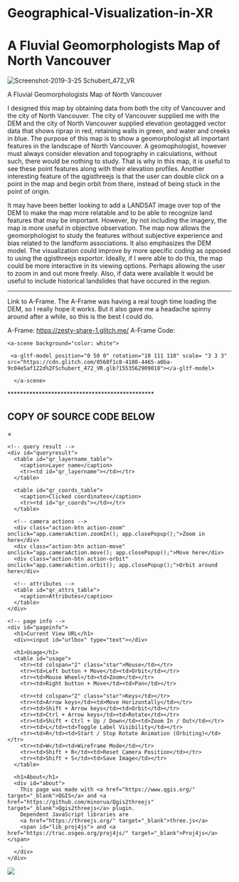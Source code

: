 # Geographical-Visualization-in-XR
# A Fluvial Geomorphologists Map of North Vancouver

![Screenshot-2019-3-25 Schubert_472_VR](https://user-images.githubusercontent.com/46505159/54961466-06033f00-4f1e-11e9-82f1-2b268c375930.png)


A Fluvial Geomorphologists Map of North Vancouver

I designed this map by obtaining data from both the city of Vancouver and the city of North Vancouver. 
The city of Vancouver supplied me with the DEM and the city of North Vancouver supplied elevation geotagged vector data that shows riprap in red, 
retaining walls in green, and water and creeks in blue. The purpose of this map is to show a geomorphologist 
all important features in the landscape of North Vancouver. A geomophologist, however must always consider elevation and 
topography in calculations, without such, there would be nothing to study. That is why in this map, it is useful to see these point features along with 
their elevation profiles. Another interesting feature of the qgisthreejs is that the user can double click on a 
point in the map and begin orbit from there, instead of being stuck in the point of origin. 

It may have been better looking to add a LANDSAT image over top of the DEM to make the map more relatable and to be able
to recognize land features that may be important. However, by not including the imagery, the map is more useful in objective observation. 
The map now allows the geomorphologist to study the features without subjective experience and bias related to
the landform associations. It also emphasizes the DEM model. The visualization could improve by more specific coding as 
opposed to using the qgisthreejs exportor. Ideally, if I were able to do this, the map could be more interactive in its viewing
options. Perhaps allowing the user to zoom in and out more freely. Also, if data were available it would be useful to include historical 
landslides that have occured in the region. 

**********************************************
Link to A-Frame. The A-Frame was having a real tough time loading the DEM, so I really hope it works. But it also gave me a headache spinny around after a while, so this is the best I could do.

A-Frame: https://zesty-share-1.glitch.me/
A-Frame Code:
<!DOCTYPE html>


<html> 
  
  <head>
    <script src="https://aframe.io/releases/0.8.2/aframe.min.js"> </script>
  </head>
  
  <body>
    
    <a-scene background="color: white">
    
     <a-gltf-model position="0 50 0" rotation="10 111 110" scale= "3 3 3" src="https://cdn.glitch.com/0568f1c8-4180-4465-a0ba-9c04e5af122d%2FSchubert_472_VR.glb?1553562909018"></a-gltf-model>
    
      </a-scene>
  </body>
</html>
***********************************************

COPY OF SOURCE CODE BELOW
----------------------------------------------


<!DOCTYPE html>
<html>
<head>
<meta charset="UTF-8">
<title>Schubert_472_VR</title>
<meta name="viewport" content="width=device-width, user-scalable=no, minimum-scale=1.0, maximum-scale=1.0">
<link rel="stylesheet" type="text/css" href="./Qgis2threejs.css">
<script src="./threejs/three.min.js"></script>
<script src="./threejs/OrbitControls.js"></script>
<script src="./Qgis2threejs.js"></script>
</head>
<body>
<div id="view">
  <div id="labels"></div>
  <div id="northarrow"></div>
</div>

<!-- popup -->
<div id="popup">
  <div id="closebtn">&times;</div>
  <div id="popupbar"></div>
  <div id="popupbody">
    <div id="popupcontent"></div>

    <!-- query result -->
    <div id="queryresult">
      <table id="qr_layername_table">
        <caption>Layer name</caption>
        <tr><td id="qr_layername"></td></tr>
      </table>

      <table id="qr_coords_table">
        <caption>Clicked coordinates</caption>
        <tr><td id="qr_coords"></td></tr>
      </table>

      <!-- camera actions -->
      <div class="action-btn action-zoom" onclick="app.cameraAction.zoomIn(); app.closePopup();">Zoom in here</div>
      <div class="action-btn action-move" onclick="app.cameraAction.move(); app.closePopup();">Move here</div>
      <div class="action-btn action-orbit" onclick="app.cameraAction.orbit(); app.closePopup();">Orbit around here</div>

      <!-- attributes -->
      <table id="qr_attrs_table">
        <caption>Attributes</caption>
      </table>
    </div>

    <!-- page info -->
    <div id="pageinfo">
      <h1>Current View URL</h1>
      <div><input id="urlbox" type="text"></div>

      <h1>Usage</h1>
      <table id="usage">
        <tr><td colspan="2" class="star">Mouse</td></tr>
        <tr><td>Left button + Move</td><td>Orbit</td></tr>
        <tr><td>Mouse Wheel</td><td>Zoom</td></tr>
        <tr><td>Right button + Move</td><td>Pan</td></tr>

        <tr><td colspan="2" class="star">Keys</td></tr>
        <tr><td>Arrow keys</td><td>Move Horizontally</td></tr>
        <tr><td>Shift + Arrow keys</td><td>Orbit</td></tr>
        <tr><td>Ctrl + Arrow keys</td><td>Rotate</td></tr>
        <tr><td>Shift + Ctrl + Up / Down</td><td>Zoom In / Out</td></tr>
        <tr><td>L</td><td>Toggle Label Visibility</td></tr>
        <tr><td>R</td><td>Start / Stop Rotate Animation (Orbiting)</td></tr>
        <tr><td>W</td><td>Wireframe Mode</td></tr>
        <tr><td>Shift + R</td><td>Reset Camera Position</td></tr>
        <tr><td>Shift + S</td><td>Save Image</td></tr>
      </table>

      <h1>About</h1>
      <div id="about">
        This page was made with <a href="https://www.qgis.org/" target="_blank">QGIS</a> and <a href="https://github.com/minorua/Qgis2threejs" target="_blank">Qgis2threejs</a> plugin.
        Dependent JavaScript libraries are
        <a href="https://threejs.org/" target="_blank">three.js</a>
        <span id="lib_proj4js"> and <a href="https://trac.osgeo.org/proj4js/" target="_blank">Proj4js</a></span>
        .
      </div>
    </div>
  </div>
</div>

<!-- progress bar -->
<div id="progress"><div id="bar"></div></div>

<!-- header and footer -->
<div id="header"></div>
<div id="footer"><span id="infobtn"><img src="./Qgis2threejs.png"></span> </div>

<script>
Q3D.Config.allVisible = true;

if (typeof proj4 === "undefined") document.getElementById("lib_proj4js").style.display = "none";

var app = Q3D.application,
    container = document.getElementById("view");

app.init(container);           // initialize application

// load the scene
app.loadJSONFile("./data/Schubert_472_VR/scene.json", function () {
  app.start();

  // North arrow inset
  if (Q3D.Config.northArrow.visible) app.buildNorthArrow(document.getElementById("northarrow"), app.scene.userData.rotation);
});

document.getElementById("infobtn").onclick = app.showInfo.bind(app);
</script>
</body>
</html>
